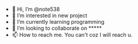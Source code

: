 - 👋 Hi, I’m @note538
- 👀 I’m interested in new project
- 🌱 I’m currently learning programming
- 💞️ I’m looking to collaborate on *****
- 📫 How to reach me. You can't coz I will reach u.

<!---
note538/note538 is a ✨ special ✨ repository because its `README.md` (this file) appears on your GitHub profile.
You can click the Preview link to take a look at your changes.
--->
